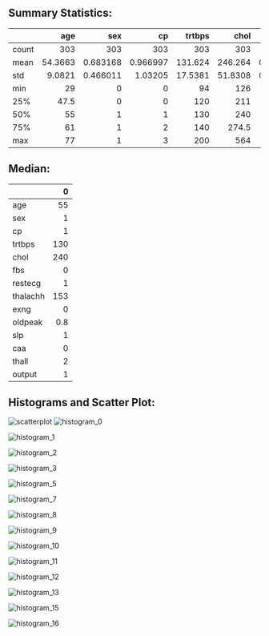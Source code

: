 ## Summary Statistics:
|       |      age |        sex |         cp |   trtbps |     chol |        fbs |    restecg |   thalachh |       exng |   oldpeak |        slp |        caa |      thall |     output |
|:------|---------:|-----------:|-----------:|---------:|---------:|-----------:|-----------:|-----------:|-----------:|----------:|-----------:|-----------:|-----------:|-----------:|
| count | 303      | 303        | 303        | 303      | 303      | 303        | 303        |   303      | 303        | 303       | 303        | 303        | 303        | 303        |
| mean  |  54.3663 |   0.683168 |   0.966997 | 131.624  | 246.264  |   0.148515 |   0.528053 |   149.647  |   0.326733 |   1.0396  |   1.39934  |   0.729373 |   2.31353  |   0.544554 |
| std   |   9.0821 |   0.466011 |   1.03205  |  17.5381 |  51.8308 |   0.356198 |   0.52586  |    22.9052 |   0.469794 |   1.16108 |   0.616226 |   1.02261  |   0.612277 |   0.498835 |
| min   |  29      |   0        |   0        |  94      | 126      |   0        |   0        |    71      |   0        |   0       |   0        |   0        |   0        |   0        |
| 25%   |  47.5    |   0        |   0        | 120      | 211      |   0        |   0        |   133.5    |   0        |   0       |   1        |   0        |   2        |   0        |
| 50%   |  55      |   1        |   1        | 130      | 240      |   0        |   1        |   153      |   0        |   0.8     |   1        |   0        |   2        |   1        |
| 75%   |  61      |   1        |   2        | 140      | 274.5    |   0        |   1        |   166      |   1        |   1.6     |   2        |   1        |   3        |   1        |
| max   |  77      |   1        |   3        | 200      | 564      |   1        |   2        |   202      |   1        |   6.2     |   2        |   4        |   3        |   1        |

## Median:
|          |     0 |
|:---------|------:|
| age      |  55   |
| sex      |   1   |
| cp       |   1   |
| trtbps   | 130   |
| chol     | 240   |
| fbs      |   0   |
| restecg  |   1   |
| thalachh | 153   |
| exng     |   0   |
| oldpeak  |   0.8 |
| slp      |   1   |
| caa      |   0   |
| thall    |   2   |
| output   |   1   |

## Histograms and Scatter Plot: 
![scatterplot](scatter.png)
![histogram_0](output/histogram_cp.png)


![histogram_1](output/histogram_slp.png)


![histogram_2](output/histogram_restecg.png)


![histogram_3](output/histogram_chol.png)


![histogram_5](output/histogram_age.png)


![histogram_7](output/histogram_sex.png)


![histogram_8](output/histogram_trtbps.png)


![histogram_9](output/histogram_thall.png)


![histogram_10](output/histogram_fbs.png)


![histogram_11](output/histogram_thalachh.png)


![histogram_12](output/histogram_oldpeak.png)


![histogram_13](output/histogram_output.png)


![histogram_15](output/histogram_caa.png)


![histogram_16](output/histogram_exng.png)



